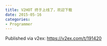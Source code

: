 ```yaml
---
title: V2HOT 终于上线了，欢迎下载
date: 2015-05-16
categories:
- Programmer
---
```


Published via v2ex: https://v2ex.com/t/191420
